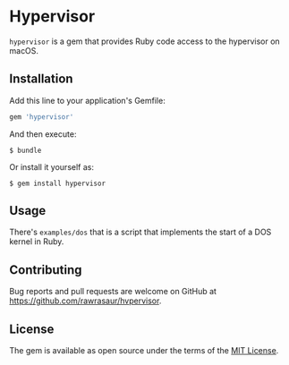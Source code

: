 # Hypervisor

`hypervisor` is a gem that provides Ruby code access to the hypervisor on macOS.

## Installation

Add this line to your application's Gemfile:

```ruby
gem 'hypervisor'
```

And then execute:

    $ bundle

Or install it yourself as:

    $ gem install hypervisor

## Usage

There's `examples/dos` that is a script that implements the start of a DOS kernel in Ruby.

## Contributing

Bug reports and pull requests are welcome on GitHub at https://github.com/rawrasaur/hvpervisor.

## License

The gem is available as open source under the terms of the [MIT License](https://opensource.org/licenses/MIT).
